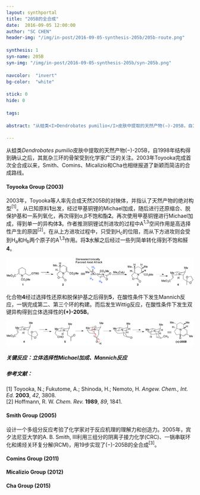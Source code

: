 ```yaml
---
layout: synthportal
title: "205B的全合成"
date:  2016-09-05 12:00:00
author: "SC CHEN"
header-img: "/img/in-post/2016-09-05-synthesis-205b/205b-route.png"

synthesis: 1
syn-name: 205B
syn-img: "/img/in-post/2016-09-05-synthesis-205b/syn-205b.png"

navcolor:  "invert"
bg-color:  "white"

stick: 0
hide: 0

tags: 

abstract: "从蛙类<I>Dendrobates pumilio</I>皮肤中提取的天然产物(−)-205B，自1998年结构得到确认之后，其氮杂三环的骨架受到化学家广泛的关注。2003年Toyooka完成首次全合成以来，Smith、Comins、Micalizio和Cha也相继报道了新颖而简洁的合成路线。"

---
```


从蛙类<I>Dendrobates pumilio</I>皮肤中提取的天然产物(−)-205B，自1998年结构得到确认之后，其氮杂三环的骨架受到化学家广泛的关注。2003年Toyooka完成首次全合成以来，Smith、Comins、Micalizio和Cha也相继报道了新颖而简洁的合成路线。

#### Toyooka Group (2003)

2003年，Toyooka等人率先合成天然205B的对映体，并指认了天然产物的绝对构型<sup>[1]</sup>。 从已知原料<strong>1</strong>出发，经过甲基铜锂的Michael加成，随后进行还原缩合、脱保护基和一系列氧化，再次得到α,β不饱和酯<strong>2</strong>。再次使用甲基铜锂进行Michael加成，得到单一的异构体<strong>3</strong>。作者推测铜锂试剂进攻的过程中A<sup>1,3</sup>空间作用是高选择性产生的原因<sup>[2]</sup>。在从上方进攻过程中，只受到H<sub>c</sub>的位阻，而从下方进攻则会受到H<sub>a</sub>和H<sub>b</sub>两个原子的A<sup>1,3</sup>作用。将<strong>3</strong>水解之后经过一些列简单转化得到不饱和醛<strong>4</strong>。

![205b](/img/in-post/2016-09-05-synthesis-205b/1.png)

化合物<strong>4</strong>经过选择性还原和脱保护基之后得到<strong>5</strong>，在酸性条件下发生Mannich反应，一锅完成第二、第三个环的构建。而后发生Wittig反应，在酸性条件下发生双键异构得到立体选择性的<strong>(+)-205B</strong>。

![205b](/img/in-post/2016-09-05-synthesis-205b/2.png)

##### 关键反应：立体选择性Michael加成、Mannich反应

##### 参考文献：

[1]    Toyooka, N.; Fukutome, A.; Shinoda, H.; Nemoto, H. <i> Angew. Chem., Int. Ed.</i> <strong>2003</strong>, <i>42</i>, 3808.<br/>
[2]    Hoffmann, R. W. <i>Chem. Rev.</i> <strong>1989</strong>, <i>89</i>, 1841.

#### Smith Group (2005)

设计一个多组分反应考验了化学家对于反应机理的理解力和创造力。2005年，宾夕法尼亚大学的A. B. Smith, III利用三组分的阴离子接力化学(CRC)、一锅串联环化和烯烃关环复分解(RCM)，用19步实现了(−)-205B的全合成<sup>[3]</sup>。

#### Comins Group (2011)


#### Micalizio Group (2012)


#### Cha Group (2015)